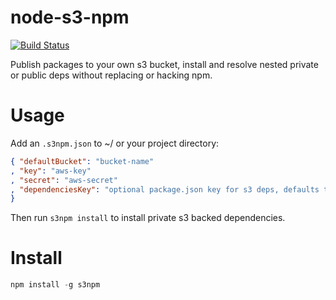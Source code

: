 node-s3-npm
===========

[![Build Status](https://travis-ci.org/soldair/node-s3-npm.png)](https://travis-ci.org/soldair/node-s3-npm)

Publish packages to your own s3 bucket, install and resolve nested private or public deps without replacing or hacking npm.

Usage
======
Add an `.s3npm.json` to ~/ or your project directory:
``` json
{ "defaultBucket": "bucket-name"
, "key": "aws-key"
, "secret": "aws-secret"
, "dependenciesKey": "optional package.json key for s3 deps, defaults to 's3Dependencies'"
}
```
Then run `s3npm install` to install private s3 backed dependencies.


Install
======
``` js
npm install -g s3npm
```
